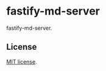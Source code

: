 # fastify-md-server

fastify-md-server.

## License

[MIT license](https://opensource.org/licenses/MIT).
